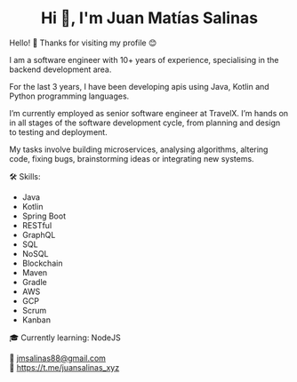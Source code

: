 <h1 align="center">Hi 👋, I'm Juan Matías Salinas</h1> 

Hello! 👋 Thanks for visiting my profile 😊

I am a software engineer with 10+ years of experience, specialising in the backend development area.

For the last 3 years, I have been developing apis using Java, Kotlin and Python programming languages.

I’m currently employed as senior software engineer at TravelX. I’m hands on in all stages of the software development cycle, from planning and design to testing and deployment. 

My tasks involve building microservices, analysing algorithms, altering code, fixing bugs, brainstorming ideas or integrating new systems.

🛠 Skills:
- Java
- Kotlin
- Spring Boot 
- RESTful
- GraphQL
- SQL
- NoSQL
- Blockchain 
- Maven
- Gradle
- AWS
- GCP
- Scrum
- Kanban

🎓 Currently learning: NodeJS

📧 jmsalinas88@gmail.com <br>
📣 https://t.me/juansalinas_xyz

